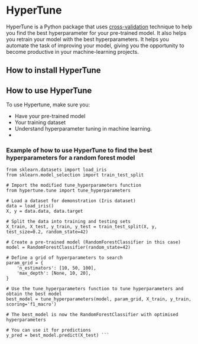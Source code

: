 # HyperTune

HyperTune is a Python package that uses [cross-validation](https://www.geeksforgeeks.org/cross-validation-machine-learning/) technique to help you find the best hyperparameter for your pre-trained model. It also helps you retrain your model with the best hyperparameters. It helps you automate the task of improving your model, giving you the opportunity to become productive in your machine-learning projects.

## How to install HyperTune

## How to use HyperTune

To use Hypertune, make sure you:

- Have your pre-trained model
- Your training dataset
- Understand hyperparameter tuning in machine learning.
- 
### Example of how to use HyperTune to find the best hyperparameters for  a random forest model 
``` from sklearn.ensemble import RandomForestClassifier
from sklearn.datasets import load_iris
from sklearn.model_selection import train_test_split

# Import the modified tune_hyperparameters function
from hypertune.tune import tune_hyperparameters

# Load a dataset for demonstration (Iris dataset)
data = load_iris()
X, y = data.data, data.target

# Split the data into training and testing sets
X_train, X_test, y_train, y_test = train_test_split(X, y, test_size=0.2, random_state=42)

# Create a pre-trained model (RandomForestClassifier in this case)
model = RandomForestClassifier(random_state=42)

# Define a grid of hyperparameters to search
param_grid = {
    'n_estimators': [10, 50, 100],
    'max_depth': [None, 10, 20],
}
 
# Use the tune_hyperparameters function to tune hyperparameters and obtain the best model
best_model = tune_hyperparameters(model, param_grid, X_train, y_train, scoring='f1_macro')

# The best_model is now the RandomForestClassifier with optimised hyperparameters

# You can use it for predictions 
y_pred = best_model.predict(X_test) ```

